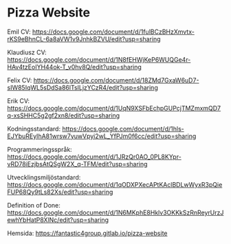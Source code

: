 # Pizza Website

Emil CV: https://docs.google.com/document/d/1fulBCzBHzXmvtx-rKS9eBhnCL-6a8aVW1v9JnhkBZVU/edit?usp=sharing

Klaudiusz CV: https://docs.google.com/document/d/1N8fEHWjKeP6WUQGe4r-HAv4tzEoIYH44ok-T_v0hv8Q/edit?usp=sharing

Felix CV: https://docs.google.com/document/d/18ZMd7GxaW6uD7-sIW85IqWL5sDdSa86lTsILjzYCzR4/edit?usp=sharing

Erik CV: https://docs.google.com/document/d/1UqN9XSFbEchpGUPcjTMZmxmQD7q-xsSHHC5g2gf2xn8/edit?usp=sharing



Kodningsstandard: https://docs.google.com/document/d/1hls-EJYbuREyIhA81wrsw7yuwVpyi2wL_YfPJm0f6cc/edit?usp=sharing

Programmeringsspråk: https://docs.google.com/document/d/1JRzQr0AO_0PL8KYpr-vRD78iEzjbsAtQSgW2X_q-TFM/edit?usp=sharing

Utvecklingsmiljöstandard: https://docs.google.com/document/d/1qODXPXecAPtKAclBDLwWyxR3pQieFUP68Qy9tLs82Xs/edit?usp=sharing

Definition of Done: https://docs.google.com/document/d/1N6MKphE8Hklv3OKKkSzRnReyrUrzJewhYbHatP8XlNc/edit?usp=sharing

Hemsida: https://fantastic4group.gitlab.io/pizza-website
